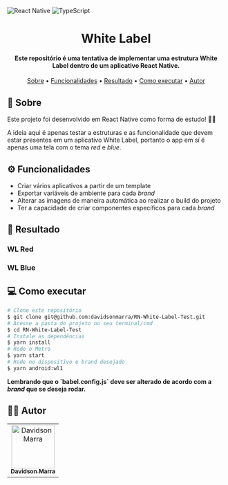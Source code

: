 ![React Native](https://img.shields.io/badge/react_native-%2320232a.svg?style=for-the-badge&logo=react&logoColor=%2361DAFB)
![TypeScript](https://img.shields.io/badge/typescript-%23007ACC.svg?style=for-the-badge&logo=typescript&logoColor=white)

<div align="center" >
  <h1>White Label</h1>
</div>
<h4 align="center">Este repositório é uma tentativa de implementar uma estrutura White Label dentro de um aplicativo React Native.</h4>
<p align="center">
 <a href="#sobre">Sobre</a> •
 <a href="#funcionalidades">Funcionalidades</a> • 
 <a href="#resultado">Resultado</a> • 
 <a href="#executar">Como executar</a> • 
 <a href="#autor">Autor</a>
</p>

<h2 id="sobre">🧾 Sobre</h2>
<p>Este projeto foi desenvolvido em React Native como forma de estudo! 👨‍💻</p>
<p>A ideia aqui é apenas testar a estruturas e as funcionalidade que devem estar presentes em um aplicativo White Label, portanto o app em sí é apenas uma tela com o tema <i>red</i> e <i>blue</i>.</p>

<h2 id="funcionalidades">⚙ Funcionalidades</h2>
<ul>
  <li>Criar vários aplicativos a partir de um template</li>
  <li>Exportar variáveis de ambiente para cada <i>brand</i></li>
  <li>Alterar as imagens de maneira automática ao realizar o build do projeto</li>
  <li>Ter a capacidade de criar componentes específicos para cada <i>brand</i></li>
</ul>

<h2 id="resultado">📱 Resultado</h2>
<h3>WL Red</h3>

<h3>WL Blue</h3>

<h2 id="executar">💻 Como executar</h2>

```bash
# Clone este repositório
$ git clone git@github.com:davidsonmarra/RN-White-Label-Test.git
# Acesse a pasta do projeto no seu terminal/cmd
$ cd RN-White-Label-Test
# Instale as dependências
$ yarn install
# Rode o Metro
$ yarn start
# Rode no dispositivo e brand desejado
$ yarn android:wl1
```

<p><strong>Lembrando que o `babel.config.js` deve ser alterado de acordo com a <i>brand</i> que se deseja rodar.</strong></p>

<h2 id="autor">👨‍💻 Autor</h2>
<table>
  <tr>
    <td align="center">
      <a href="https://github.com/davidsonmarra">
        <img src="https://github.com/davidsonmarra.png?size=100" width="100px;" alt="Davidson Marra"/><br>
        <sub>
          <b>Davidson Marra</b>
        </sub>
      </a>
    </td>
  </tr>
</table>
